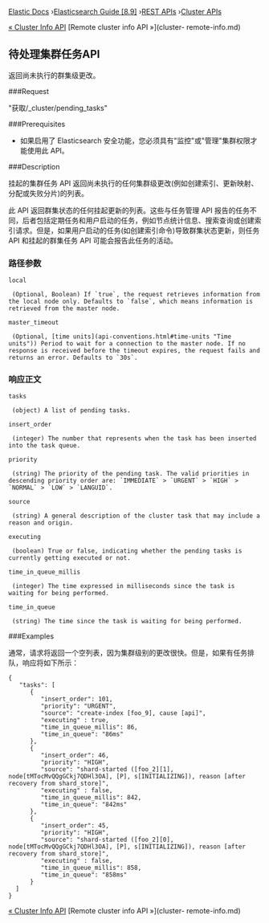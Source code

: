 

[Elastic Docs](/guide/) ›[Elasticsearch Guide [8.9]](index.md) ›[REST
APIs](rest-apis.md) ›[Cluster APIs](cluster.md)

[« Cluster Info API](cluster-info.md) [Remote cluster info API »](cluster-
remote-info.md)

## 待处理集群任务API

返回尚未执行的群集级更改。

###Request

"获取/_cluster/pending_tasks"

###Prerequisites

* 如果启用了 Elasticsearch 安全功能，您必须具有"监控"或"管理"集群权限才能使用此 API。

###Description

挂起的集群任务 API 返回尚未执行的任何集群级更改(例如创建索引、更新映射、分配或失败分片)的列表。

此 API 返回群集状态的任何挂起更新的列表。这些与任务管理 API 报告的任务不同，后者包括定期任务和用户启动的任务，例如节点统计信息、搜索查询或创建索引请求。但是，如果用户启动的任务(如创建索引命令)导致群集状态更新，则任务 API 和挂起的群集任务 API 可能会报告此任务的活动。

### 路径参数

`local`

     (Optional, Boolean) If `true`, the request retrieves information from the local node only. Defaults to `false`, which means information is retrieved from the master node. 
`master_timeout`

     (Optional, [time units](api-conventions.html#time-units "Time units")) Period to wait for a connection to the master node. If no response is received before the timeout expires, the request fails and returns an error. Defaults to `30s`. 

### 响应正文

`tasks`

     (object) A list of pending tasks. 
`insert_order`

     (integer) The number that represents when the task has been inserted into the task queue. 
`priority`

     (string) The priority of the pending task. The valid priorities in descending priority order are: `IMMEDIATE` > `URGENT` > `HIGH` > `NORMAL` > `LOW` > `LANGUID`. 
`source`

     (string) A general description of the cluster task that may include a reason and origin. 
`executing`

     (boolean) True or false, indicating whether the pending tasks is currently getting executed or not. 
`time_in_queue_millis`

     (integer) The time expressed in milliseconds since the task is waiting for being performed. 
`time_in_queue`

     (string) The time since the task is waiting for being performed. 

###Examples

通常，请求将返回一个空列表，因为集群级别的更改很快。但是，如果有任务排队，响应将如下所示：

    
    
    {
       "tasks": [
          {
             "insert_order": 101,
             "priority": "URGENT",
             "source": "create-index [foo_9], cause [api]",
             "executing" : true,
             "time_in_queue_millis": 86,
             "time_in_queue": "86ms"
          },
          {
             "insert_order": 46,
             "priority": "HIGH",
             "source": "shard-started ([foo_2][1], node[tMTocMvQQgGCkj7QDHl3OA], [P], s[INITIALIZING]), reason [after recovery from shard_store]",
             "executing" : false,
             "time_in_queue_millis": 842,
             "time_in_queue": "842ms"
          },
          {
             "insert_order": 45,
             "priority": "HIGH",
             "source": "shard-started ([foo_2][0], node[tMTocMvQQgGCkj7QDHl3OA], [P], s[INITIALIZING]), reason [after recovery from shard_store]",
             "executing" : false,
             "time_in_queue_millis": 858,
             "time_in_queue": "858ms"
          }
      ]
    }

[« Cluster Info API](cluster-info.md) [Remote cluster info API »](cluster-
remote-info.md)

